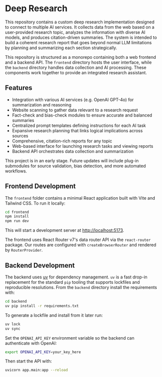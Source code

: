 # Deep Research

This repository contains a custom deep research implementation designed to connect to multiple AI services. It collects data from the web based on a user-provided research topic, analyzes the information with diverse AI models, and produces citation-driven summaries. The system is intended to build a coherent research report that goes beyond normal LLM limitations by planning and summarizing each section strategically.

This repository is structured as a monorepo containing both a web frontend and a backend API. The `frontend` directory hosts the user interface, while the `backend` directory handles data collection and AI processing. These components work together to provide an integrated research assistant.


## Features

- Integration with various AI services (e.g. OpenAI GPT-4o) for summarization and reasoning
- Website scanning to gather data relevant to a research request
- Fact-check and bias-check modules to ensure accurate and balanced summaries
- Centralized prompt templates defining instructions for each AI task
- Expansive research planning that links logical implications across sources
- Comprehensive, citation-rich reports for any topic
- Web-based interface for launching research tasks and viewing reports
- Backend API orchestrates data collection and summarization

This project is in an early stage. Future updates will include plug-in submodules for source validation, bias detection, and more automated workflows.

## Frontend Development

The `frontend` folder contains a minimal React application built with Vite and Tailwind CSS. To run it locally:

```bash
cd frontend
npm install
npm run dev
```

This will start a development server at <http://localhost:5173>.

The frontend uses React Router v7's data router API via the `react-router` package. Our
routes are configured with `createBrowserRouter` and rendered by `RouterProvider`.

## Backend Development

The backend uses [uv](https://github.com/astral-sh/uv) for dependency
management. `uv` is a fast drop-in replacement for the standard `pip` tooling
that supports lockfiles and reproducible resolutions. From the `backend`
directory install the requirements with:

```bash
cd backend
uv pip install -r requirements.txt
```

To generate a lockfile and install from it later run:

```bash
uv lock
uv sync
```

Set the `OPENAI_API_KEY` environment variable so the backend can authenticate
with OpenAI:

```bash
export OPENAI_API_KEY=your_key_here
```

Then start the API with:

```bash
uvicorn app.main:app --reload
```
